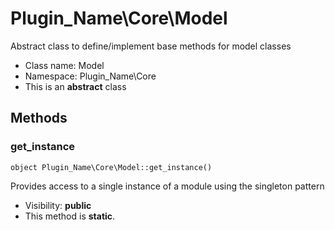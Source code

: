 Plugin_Name\Core\Model
===============

Abstract class to define/implement base methods for model classes




* Class name: Model
* Namespace: Plugin_Name\Core
* This is an **abstract** class







Methods
-------


### get_instance

    object Plugin_Name\Core\Model::get_instance()

Provides access to a single instance of a module using the singleton pattern



* Visibility: **public**
* This method is **static**.



